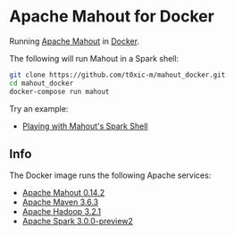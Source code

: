 # Apache Mahout for Docker

Running [Apache Mahout](https://mahout.apache.org/) in [Docker](https://www.docker.com/).

The following will run Mahout in a Spark shell:
```bash
git clone https://github.com/t0xic-m/mahout_docker.git
cd mahout_docker
docker-compose run mahout
```

Try an example:
- [Playing with Mahout's Spark Shell](https://mahout.apache.org/docs/latest/tutorials/samsara/play-with-shell.html)

## Info

The Docker image runs the following Apache services:
- [Apache Mahout 0.14.2](https://mahout.apache.org/)
- [Apache Maven 3.6.3](https://maven.apache.org/)
- [Apache Hadoop 3.2.1](https://hadoop.apache.org/)
- [Apache Spark 3.0.0-preview2](https://spark.apache.org/)
